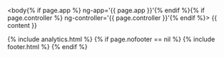 <!DOCTYPE html>
<html lang="en">
<head>
  <meta charset="utf-8">
  <meta http-equiv="X-UA-Compatible" content="IE=edge">
  <meta name="viewport" content="width=device-width, initial-scale=1">
  <!-- The above 3 meta tags *must* come first in the head; any other head content must come *after* these tags -->
  <title>{{ site.title }} | {{ page.title | strip_html }}</title>

  <!-- bower:css -->
  <link rel="stylesheet" href="../assets/lib/bootstrap/dist/css/bootstrap.css" />
  <link rel="stylesheet" href="../assets/lib/angular-ui-select/dist/select.css" />
  <link rel="stylesheet" href="../assets/lib/formio/css/formio.css" />
  <!-- endbower -->

  <link rel="stylesheet" href="/assets/css/docs.css">

  <!-- Favicons -->
  <link rel="apple-touch-icon" sizes="57x57" href="/assets/favicons/apple-touch-icon-57x57.png">
  <link rel="apple-touch-icon" sizes="60x60" href="/assets/favicons/apple-touch-icon-60x60.png">
  <link rel="apple-touch-icon" sizes="72x72" href="/assets/favicons/apple-touch-icon-72x72.png">
  <link rel="apple-touch-icon" sizes="76x76" href="/assets/favicons/apple-touch-icon-76x76.png">
  <link rel="apple-touch-icon" sizes="114x114" href="/assets/favicons/apple-touch-icon-114x114.png">
  <link rel="apple-touch-icon" sizes="120x120" href="/assets/favicons/apple-touch-icon-120x120.png">
  <link rel="apple-touch-icon" sizes="144x144" href="/assets/favicons/apple-touch-icon-144x144.png">
  <link rel="apple-touch-icon" sizes="152x152" href="/assets/favicons/apple-touch-icon-152x152.png">
  <link rel="apple-touch-icon" sizes="180x180" href="/assets/favicons/apple-touch-icon-180x180.png">
  <link rel="icon" type="image/png" href="/assets/favicons/favicon-32x32.png" sizes="32x32">
  <link rel="icon" type="image/png" href="/assets/favicons/android-chrome-192x192.png" sizes="192x192">
  <link rel="icon" type="image/png" href="/assets/favicons/favicon-96x96.png" sizes="96x96">
  <link rel="icon" type="image/png" href="/assets/favicons/favicon-16x16.png" sizes="16x16">
  <link rel="manifest" href="/assets/favicons/manifest.json">
  <meta name="msapplication-TileColor" content="#da532c">
  <meta name="msapplication-TileImage" content="/assets/favicons/mstile-144x144.png">
  <meta name="theme-color" content="#ffffff">

  <!-- bower:js -->
  <script src="../assets/lib/jquery/dist/jquery.js"></script>
  <script src="../assets/lib/URIjs/src/URI.js"></script>
  <script src="../assets/lib/anchor-js/anchor.js"></script>
  <script src="../assets/lib/bootstrap/dist/js/bootstrap.js"></script>
  <script src="../assets/lib/jquery.maskedinput/dist/jquery.maskedinput.js"></script>
  <script src="../assets/lib/angular/angular.js"></script>
  <script src="../assets/lib/angular-ui-select/dist/select.js"></script>
  <script src="../assets/lib/angular-paginate-anything/dist/paginate-anything-tpls.js"></script>
  <script src="../assets/lib/moment/moment.js"></script>
  <script src="../assets/lib/angular-moment/angular-moment.js"></script>
  <script src="../assets/lib/signature_pad/signature_pad.js"></script>
  <script src="../assets/lib/angular-sanitize/angular-sanitize.js"></script>
  <script src="../assets/lib/bootstrap-ui-datetime-picker/dist/datetime-picker.min.js"></script>
  <script src="../assets/lib/angular-bootstrap/ui-bootstrap-tpls.js"></script>
  <script src="../assets/lib/formio/dist/formio.js"></script>
  <!-- endbower -->
</head>

<body{% if page.app %} ng-app='{{ page.app }}'{% endif %}{% if page.controller %} ng-controller='{{ page.controller }}'{% endif %}>
{{ content }}

<!-- HTML5 shim and Respond.js for IE8 support of HTML5 elements and media queries -->
<!-- WARNING: Respond.js doesn't work if you view the page via file:// -->
<!--[if lt IE 9]>
<script src="https://oss.maxcdn.com/html5shiv/3.7.2/html5shiv.min.js"></script>
<script src="https://oss.maxcdn.com/respond/1.4.2/respond.min.js"></script>
<![endif]-->

<script src="/assets/js/docs.js"></script>
{% include analytics.html %}
{% if page.nofooter == nil %}
    {% include footer.html %}
{% endif %}    
</body>
</html>
